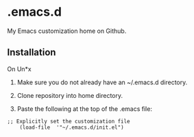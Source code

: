 .emacs.d
========

My Emacs customization home on Github.

Installation
------------

On Un*x

1. Make sure you do not already have an ~/.emacs.d directory.

2. Clone repository into home directory.

3. Paste the following at the top of the .emacs file:

```
;; Explicitly set the customization file
    (load-file  '"~/.emacs.d/init.el")


```
